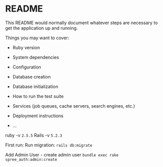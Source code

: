 # README

This README would normally document whatever steps are necessary to get the
application up and running.

Things you may want to cover:

* Ruby version

* System dependencies

* Configuration

* Database creation

* Database initialization

* How to run the test suite

* Services (job queues, cache servers, search engines, etc.)

* Deployment instructions

* ...


ruby -v `2.5.5`
Rails -v `5.2.3`


First run:
Run migration: `rails db:migrate`

Add Admin User - create admin user `bundle exec rake spree_auth:admin:create`